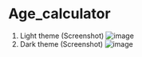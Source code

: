 # Age_calculator


1. Light theme (Screenshot) 
![image](https://github.com/user-attachments/assets/2ce35b2f-db21-4372-8788-dabedd82abcd)
2. Dark theme (Screenshot)
![image](https://github.com/user-attachments/assets/158b080c-3ef2-45a2-9e51-3f89db2556ef)
